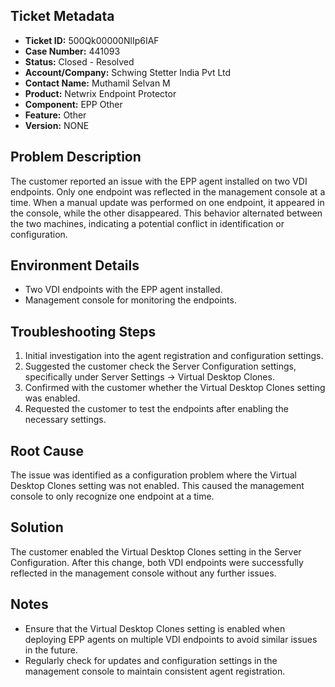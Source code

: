 ## Ticket Metadata
- **Ticket ID:** 500Qk00000NlIp6IAF
- **Case Number:** 441093
- **Status:** Closed - Resolved
- **Account/Company:** Schwing Stetter India Pvt Ltd
- **Contact Name:** Muthamil Selvan M
- **Product:** Netwrix Endpoint Protector
- **Component:** EPP Other
- **Feature:** Other
- **Version:** NONE

## Problem Description
The customer reported an issue with the EPP agent installed on two VDI endpoints. Only one endpoint was reflected in the management console at a time. When a manual update was performed on one endpoint, it appeared in the console, while the other disappeared. This behavior alternated between the two machines, indicating a potential conflict in identification or configuration.

## Environment Details
- Two VDI endpoints with the EPP agent installed.
- Management console for monitoring the endpoints.

## Troubleshooting Steps
1. Initial investigation into the agent registration and configuration settings.
2. Suggested the customer check the Server Configuration settings, specifically under Server Settings -> Virtual Desktop Clones.
3. Confirmed with the customer whether the Virtual Desktop Clones setting was enabled.
4. Requested the customer to test the endpoints after enabling the necessary settings.

## Root Cause
The issue was identified as a configuration problem where the Virtual Desktop Clones setting was not enabled. This caused the management console to only recognize one endpoint at a time.

## Solution
The customer enabled the Virtual Desktop Clones setting in the Server Configuration. After this change, both VDI endpoints were successfully reflected in the management console without any further issues.

## Notes
- Ensure that the Virtual Desktop Clones setting is enabled when deploying EPP agents on multiple VDI endpoints to avoid similar issues in the future.
- Regularly check for updates and configuration settings in the management console to maintain consistent agent registration.